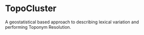 TopoCluster
===========

A geostatistical based approach to describing lexical variation and performing  Toponym Resolution.
